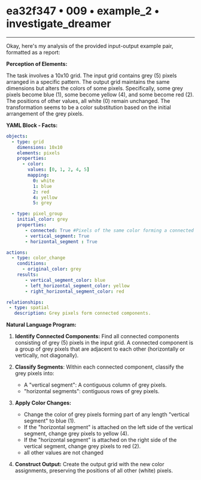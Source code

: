 # ea32f347 • 009 • example_2 • investigate_dreamer

---
Okay, here's my analysis of the provided input-output example pair, formatted as a report:

**Perception of Elements:**

The task involves a 10x10 grid. The input grid contains grey (5) pixels arranged in a specific pattern. The output grid maintains the same dimensions but alters the colors of some pixels.  Specifically, some grey pixels become blue (1), some become yellow (4), and some become red (2). The positions of other values, all white (0) remain unchanged. The transformation seems to be a color substitution based on the initial arrangement of the grey pixels.

**YAML Block - Facts:**



```yaml
objects:
  - type: grid
    dimensions: 10x10
    elements: pixels
    properties:
      - color:
        values: [0, 1, 2, 4, 5]
        mapping:
          0: white
          1: blue
          2: red
          4: yellow
          5: grey

  - type: pixel_group
    initial_color: grey
    properties:
       - connected: True #Pixels of the same color forming a connected component
       - vertical_segment: True
       - horizontal_segment : True

actions:
  - type: color_change
    conditions:
      - original_color: grey
    results:
       - vertical_segment_color: blue
       - left_horizontal_segment_color: yellow
       - right_horizontal_segment_color: red

relationships:
 - type: spatial
   description: Grey pixels form connected components.
```



**Natural Language Program:**

1.  **Identify Connected Components:** Find all connected components consisting of grey (5) pixels in the input grid. A connected component is a group of grey pixels that are adjacent to each other (horizontally or vertically, not diagonally).

2.  **Classify Segments**: Within each connected component, classify the grey pixels into:
    *   A "vertical segment": A contiguous column of grey pixels.
    * "horizontal segments": contiguous rows of grey pixels.

3.   **Apply Color Changes:**
     - Change the color of grey pixels forming part of any length "vertical segment" to blue (1).
     - If the "horizontal segment" is attached on the left side of the vertical segment, change grey pixels to yellow (4).
     - If the "horizontal segment" is attached on the right side of the vertical segment, change grey pixels to red (2).
     - all other values are not changed

4.  **Construct Output:** Create the output grid with the new color assignments, preserving the positions of all other (white) pixels.


